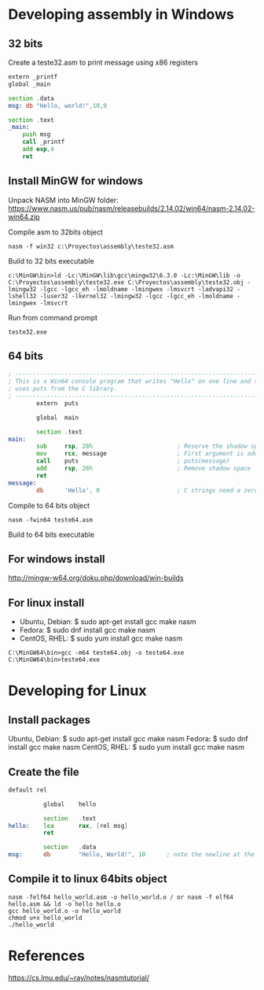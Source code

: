 # Developing assembly in Windows

## 32 bits

Create a teste32.asm to print message using x86 registers
```asm
extern _printf
global _main

section .data
msg: db "Hello, world!",10,0

section .text
_main:
    push msg
    call _printf
    add esp,4   
    ret
```

## Install MinGW for windows

Unpack NASM into MinGW folder: https://www.nasm.us/pub/nasm/releasebuilds/2.14.02/win64/nasm-2.14.02-win64.zip

Compile asm to 32bits object
```
nasm -f win32 c:\Proyectos\assembly\teste32.asm
```

Build to 32 bits executable
```
c:\MinGW\bin>ld -Lc:\MinGW\lib\gcc\mingw32\6.3.0 -Lc:\MinGW\lib -o C:\Proyectos\assembly\teste32.exe C:\Proyectos\assembly\teste32.obj -lmingw32 -lgcc -lgcc_eh -lmoldname -lmingwex -lmsvcrt -ladvapi32 -lshell32 -luser32 -lkernel32 -lmingw32 -lgcc -lgcc_eh -lmoldname -lmingwex -lmsvcrt
```

Run from command prompt
```
teste32.exe
```

## 64 bits

```asm
; ----------------------------------------------------------------------------------------
; This is a Win64 console program that writes "Hello" on one line and then exits.  It
; uses puts from the C library.
; ----------------------------------------------------------------------------------------
        extern  puts

        global  main

        section .text
main:
        sub     rsp, 28h                        ; Reserve the shadow space
        mov     rcx, message                    ; First argument is address of message
        call    puts                            ; puts(message)
        add     rsp, 28h                        ; Remove shadow space
        ret
message:
        db      'Hello', 0                      ; C strings need a zero byte at the end
```

Compile to 64 bits object
```
nasm -fwin64 teste64.asm 
```

Build to 64 bits executable

## For windows install 
http://mingw-w64.org/doku.php/download/win-builds

## For linux install
- Ubuntu, Debian: $ sudo apt-get install gcc make nasm
- Fedora: $ sudo dnf install gcc make nasm
- CentOS, RHEL: $ sudo yum install gcc make nasm

```
C:\MinGW64\bin>gcc -m64 teste64.obj -o teste64.exe
C:\MinGW64\bin>teste64.exe
```

# Developing for Linux

## Install packages

Ubuntu, Debian: $ sudo apt-get install gcc make nasm
Fedora: $ sudo dnf install gcc make nasm
CentOS, RHEL: $ sudo yum install gcc make nasm

## Create the file
```asm
default rel

          global    hello

          section   .text
hello:    lea       rax, [rel msg]
          ret

          section   .data
msg:      db        "Hello, World!", 10      ; note the newline at the end with 10
```

## Compile it to linux 64bits object
```
nasm -felf64 hello_world.asm -o hello_world.o / or nasm -f elf64 hello.asm && ld -o hello hello.o
gcc hello_world.o -o hello_world
chmod u+x hello_world
./hello_world
```

# References

https://cs.lmu.edu/~ray/notes/nasmtutorial/
